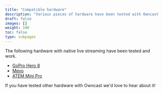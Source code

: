```yaml
---
title: "Compatible hardware"
description: "Various pieces of hardware have been tested with Owncast."
draft: false
images: []
weight: 100
toc: false
type: subpages
---
```


The following hardware with native live streaming have been tested and work.

* [GoPro Hero 8](https://gopro.com/)
* [Mevo](https://mevo.com/)
* [ATEM Mini Pro](https://www.blackmagicdesign.com/products/atemmini)

If you have tested other hardware with Owncast we'd love to hear about it!